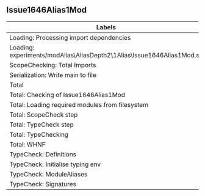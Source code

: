 
## Issue1646Alias1Mod

Labels|Version0|Version1|Version2
---|---|---|---
Loading: Processing import dependencies|0.8 ms|1.0 ms|1.0 ms
Loading: experiments/modAlias\AliasDepth2\1Alias\Issue1646Alias1Mod.sa|2.3 ms|2.3 ms|2.3 ms
ScopeChecking: Total Imports|0.0 ms|0.0 ms|0.0 ms
Serialization: Write main to file|1.7 ms|1.8 ms|1.4 ms
Total|5.9 ms|6.2 ms|5.8 ms
Total: Checking of Issue1646Alias1Mod|0.9 ms|0.8 ms|0.7 ms
Total: Loading required modules from filesystem|3.3 ms|3.5 ms|3.7 ms
Total: ScopeCheck step|0.3 ms|0.3 ms|0.3 ms
Total: TypeCheck step|0.6 ms|0.5 ms|0.4 ms
Total: TypeChecking|2.5 ms|2.7 ms|2.2 ms
Total: WHNF|0.1 ms|0.1 ms|0.1 ms
TypeCheck: Definitions|0.2 ms|0.2 ms|0.2 ms
TypeCheck: Initialise typing env|0.0 ms|0.0 ms|0.0 ms
TypeCheck: ModuleAliases|0.1 ms|0.0 ms|0.0 ms
TypeCheck: Signatures|0.1 ms|0.1 ms|0.1 ms

